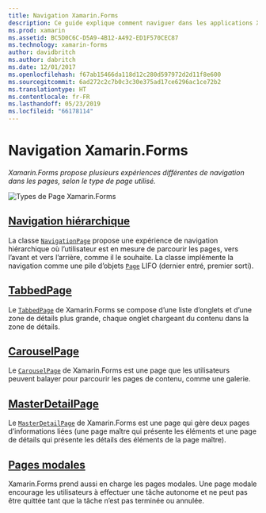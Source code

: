 ```yaml
---
title: Navigation Xamarin.Forms
description: Ce guide explique comment naviguer dans les applications Xamarin.Forms. Xamarin.Forms propose plusieurs expériences différentes de navigation dans les pages, selon le type de page utilisé.
ms.prod: xamarin
ms.assetid: BC5D0C6C-D5A9-4B12-A492-ED1F570CEC87
ms.technology: xamarin-forms
author: davidbritch
ms.author: dabritch
ms.date: 12/01/2017
ms.openlocfilehash: f67ab15466da118d12c280d597972d2d11f8e600
ms.sourcegitcommit: 6ad272c2c7b0c3c30e375ad17ce6296ac1ce72b2
ms.translationtype: HT
ms.contentlocale: fr-FR
ms.lasthandoff: 05/23/2019
ms.locfileid: "66178114"
---
```

# <a name="xamarinforms-navigation"></a>Navigation Xamarin.Forms

_Xamarin.Forms propose plusieurs expériences différentes de navigation dans les pages, selon le type de page utilisé._

![](images/page-types.png "Types de Page Xamarin.Forms")

## <a name="hierarchical-navigationhierarchicalmd"></a>[Navigation hiérarchique](hierarchical.md)

La classe [`NavigationPage`](xref:Xamarin.Forms.NavigationPage) propose une expérience de navigation hiérarchique où l’utilisateur est en mesure de parcourir les pages, vers l’avant et vers l’arrière, comme il le souhaite. La classe implémente la navigation comme une pile d’objets [`Page`](xref:Xamarin.Forms.Page) LIFO (dernier entré, premier sorti).

## <a name="tabbedpagetabbed-pagemd"></a>[TabbedPage](tabbed-page.md)

Le [`TabbedPage`](xref:Xamarin.Forms.TabbedPage) de Xamarin.Forms se compose d’une liste d’onglets et d’une zone de détails plus grande, chaque onglet chargeant du contenu dans la zone de détails.

## <a name="carouselpagecarousel-pagemd"></a>[CarouselPage](carousel-page.md)

Le [`CarouselPage`](xref:Xamarin.Forms.CarouselPage) de Xamarin.Forms est une page que les utilisateurs peuvent balayer pour parcourir les pages de contenu, comme une galerie.

## <a name="masterdetailpagemaster-detail-pagemd"></a>[MasterDetailPage](master-detail-page.md)

Le [`MasterDetailPage`](xref:Xamarin.Forms.MasterDetailPage) de Xamarin.Forms est une page qui gère deux pages d’informations liées (une page maître qui présente les éléments et une page de détails qui présente les détails des éléments de la page maître).

## <a name="modal-pagesmodalmd"></a>[Pages modales](modal.md)

Xamarin.Forms prend aussi en charge les pages modales. Une page modale encourage les utilisateurs à effectuer une tâche autonome et ne peut pas être quittée tant que la tâche n’est pas terminée ou annulée.
